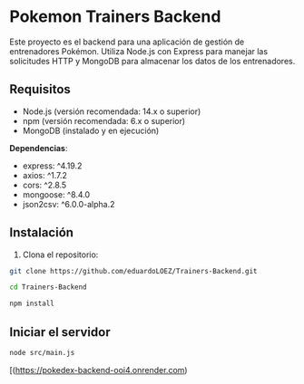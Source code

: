 # Pokemon Trainers Backend

Este proyecto es el backend para una aplicación de gestión de entrenadores Pokémon. Utiliza Node.js con Express para manejar las solicitudes HTTP y MongoDB para almacenar los datos de los entrenadores.

## Requisitos

- Node.js (versión recomendada: 14.x o superior)
- npm (versión recomendada: 6.x o superior)
- MongoDB (instalado y en ejecución)

 **Dependencias**:
   - express: ^4.19.2
   - axios: ^1.7.2
   - cors: ^2.8.5
   - mongoose: ^8.4.0
   - json2csv: ^6.0.0-alpha.2

## Instalación

1. Clona el repositorio:

```bash
git clone https://github.com/eduardoLOEZ/Trainers-Backend.git

cd Trainers-Backend

npm install

```
## Iniciar el servidor
```bash
node src/main.js

```


[(https://pokedex-backend-ooi4.onrender.com)
